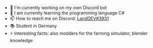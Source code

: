 - 🔭 I'm currently working on my own Discord bot
- 🌱 I am currently learning the programming language C#
- 📫 How to reach me on Discord: [LandDEV#3931](https://discord.gg/2vPq96jCzJ)
- 📚 Student in Germany
- ⚡ Interesting facts: also modders for the farming simulator, blender knowledge
